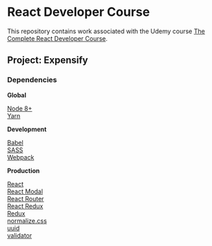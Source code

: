 # React Developer Course

This repository contains work associated with the Udemy course [The Complete React Developer Course](https://www.udemy.com/react-2nd-edition).

## Project: Expensify

### Dependencies

**Global**

[Node 8+](https://nodejs.org/)  
[Yarn](https://yarnpkg.com/en/)  

**Development**

[Babel](http://babeljs.io/)  
[SASS](http://sass-lang.com/guide)  
[Webpack](https://webpack.js.org/configuration/)

**Production**

[React](https://reactjs.org/docs)  
[React Modal](https://reactcommunity.org/react-modal/)  
[React Router](https://reacttraining.com/react-router/web/guides/philosophy)  
[React Redux](https://github.com/reactjs/react-redux)  
[Redux](https://redux.js.org/)  
[normalize.css](https://necolas.github.io/normalize.css/)  
[uuid](https://www.npmjs.com/package/uuid)  
[validator](https://www.npmjs.com/package/validator)  
